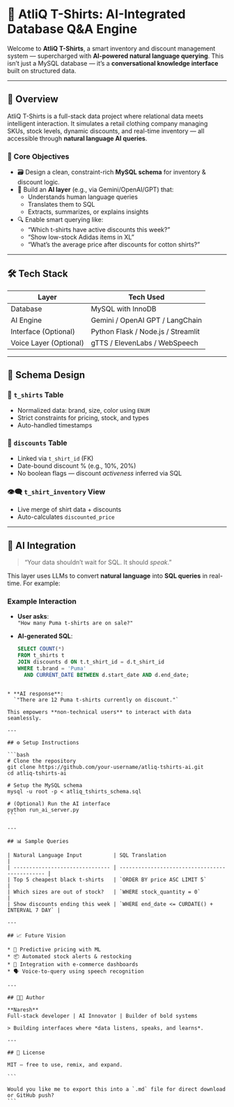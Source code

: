 
# 🧠 AtliQ T-Shirts: AI-Integrated Database Q&A Engine
Welcome to **AtliQ T-Shirts**, a smart inventory and discount management system — supercharged with **AI-powered natural language querying**. This isn’t just a MySQL database — it’s a **conversational knowledge interface** built on structured data.

---

## 🚀 Overview

AtliQ T-Shirts is a full-stack data project where relational data meets intelligent interaction. It simulates a retail clothing company managing SKUs, stock levels, dynamic discounts, and real-time inventory — all accessible through **natural language AI queries**.

### 🎯 Core Objectives

- 🗃️ Design a clean, constraint-rich **MySQL schema** for inventory & discount logic.
- 🧠 Build an **AI layer** (e.g., via Gemini/OpenAI/GPT) that:
  - Understands human language queries
  - Translates them to SQL
  - Extracts, summarizes, or explains insights
- 🔍 Enable smart querying like:
  - “Which t-shirts have active discounts this week?”
  - “Show low-stock Adidas items in XL”
  - “What’s the average price after discounts for cotton shirts?”

---

## 🛠️ Tech Stack

| Layer                | Tech Used                          |
|---------------------|-------------------------------------|
| Database             | MySQL with InnoDB                  |
| AI Engine            | Gemini / OpenAI GPT / LangChain    |
| Interface (Optional) | Python Flask / Node.js / Streamlit |
| Voice Layer (Optional) | gTTS / ElevenLabs / WebSpeech   |

---

## 🧩 Schema Design

### 👕 `t_shirts` Table
- Normalized data: brand, size, color using `ENUM`
- Strict constraints for pricing, stock, and types
- Auto-handled timestamps

### 🔖 `discounts` Table
- Linked via `t_shirt_id` (FK)
- Date-bound discount % (e.g., 10%, 20%)
- No boolean flags — discount *activeness* inferred via SQL

### 👁️‍🗨️ `t_shirt_inventory` View
- Live merge of shirt data + discounts
- Auto-calculates `discounted_price`

---

## 🧠 AI Integration

> “Your data shouldn’t wait for SQL. It should *speak*.”

This layer uses LLMs to convert **natural language** into **SQL queries** in real-time. For example:

### Example Interaction

- **User asks**:  
  `"How many Puma t-shirts are on sale?"`

- **AI-generated SQL**:
  ```sql
  SELECT COUNT(*) 
  FROM t_shirts t
  JOIN discounts d ON t.t_shirt_id = d.t_shirt_id
  WHERE t.brand = 'Puma' 
    AND CURRENT_DATE BETWEEN d.start_date AND d.end_date;
````

* **AI response**:
  `"There are 12 Puma t-shirts currently on discount."`

This empowers **non-technical users** to interact with data seamlessly.

---

## ⚙️ Setup Instructions

```bash
# Clone the repository
git clone https://github.com/your-username/atliq-tshirts-ai.git
cd atliq-tshirts-ai

# Setup the MySQL schema
mysql -u root -p < atliq_tshirts_schema.sql

# (Optional) Run the AI interface
python run_ai_server.py
```

---

## 📊 Sample Queries

| Natural Language Input          | SQL Translation                                |
| ------------------------------- | ---------------------------------------------- |
| Top 5 cheapest black t-shirts   | `ORDER BY price ASC LIMIT 5`                   |
| Which sizes are out of stock?   | `WHERE stock_quantity = 0`                     |
| Show discounts ending this week | `WHERE end_date <= CURDATE() + INTERVAL 7 DAY` |

---

## 📈 Future Vision

* 🔮 Predictive pricing with ML
* 📦 Automated stock alerts & restocking
* 🛒 Integration with e-commerce dashboards
* 🗣️ Voice-to-query using speech recognition

---

## 🧑‍💻 Author

**Naresh**
Full-stack developer | AI Innovator | Builder of bold systems

> Building interfaces where *data listens, speaks, and learns*.

---

## 📄 License

MIT — free to use, remix, and expand.

```

Would you like me to export this into a `.md` file for direct download or GitHub push?
```
